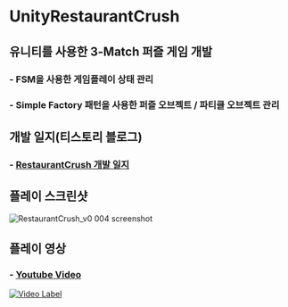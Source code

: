 # UnityRestaurantCrush

## 유니티를 사용한 3-Match 퍼즐 게임 개발

### - FSM을 사용한 게임플레이 상태 관리
### - Simple Factory 패턴을 사용한 퍼즐 오브젝트 / 파티클 오브젝트 관리

## 개발 일지(티스토리 블로그)
### - <a href="https://mist16.tistory.com/category/%EA%B2%8C%EC%9E%84%EA%B0%9C%EB%B0%9C/RestaurantCrush" target="_blank"> RestaurantCrush 개발 일지</a>

## 플레이 스크린샷

![RestaurantCrush_v0 004 screenshot](https://user-images.githubusercontent.com/30260233/158220220-db27972c-cf19-479a-bfac-b0f796aa0f2a.PNG)


## 플레이 영상
### - <a href="https://www.youtube.com/watch?v=x2vvQtkuVsY" target="_blank"> Youtube Video </a>
[![Video Label](http://img.youtube.com/vi/x2vvQtkuVsY/0.jpg)](https://www.youtube.com/watch?v=qySjEoULCy8)

<br/>
